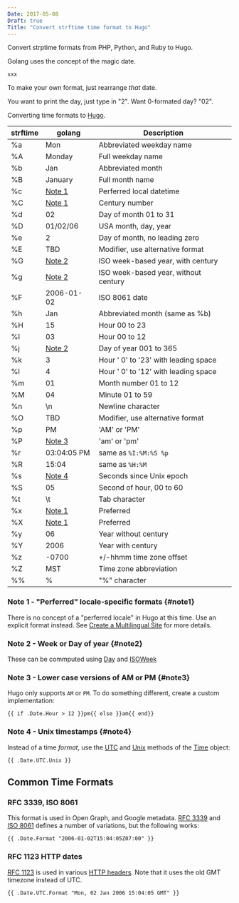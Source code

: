 ```yaml
---
Date: 2017-05-08
Draft: true
Title: "Convert strftime time format to Hugo"
---
```


Convert strptime formats from PHP, Python, and Ruby to Hugo. <!--more-->

Golang uses the concept of the magic date.

```
xxx
```

To make your own format, just rearrange *that* date.

You want to print the day, just type in "2". Want 0-formated day? "02".

Converting time formats to [Hugo](https://gohugo.io/).

| strftime | golang           | Description                          |
|----------|------------------|--------------------------------------|
| %a       | Mon              | Abbreviated weekday name             |
| %A       | Monday           | Full weekday name                    |
| %b       | Jan              | Abbreviated month                    |
| %B       | January          | Full month name                      |
| %c       | [Note 1](#note1) | Perferred local datetime             |
| %C       | [Note 1](#note1) | Century number                       |
| %d       | 02               | Day of month 01 to 31                |
| %D       | 01/02/06         | USA month, day, year                 |
| %e       | 2                | Day of month, no leading zero        |
| %E       | TBD              | Modifier, use alternative format     |
| %G       | [Note 2](#note2) | ISO week-based year, with century    |
| %g       | [Note 2](#note2) | ISO week-based year, without century |
| %F       | 2006-01-02       | ISO 8061 date                        |
| %h       | Jan              | Abbreviated month (same as %b)       |
| %H       | 15               | Hour 00 to 23                        |
| %I       | 03               | Hour 00 to 12                        |
| %j       | [Note 2](#note2) | Day of year 001 to 365               |
| %k       | 3                | Hour ' 0' to '23' with leading space |
| %l       | 4                | Hour ' 0' to '12' with leading space |
| %m       | 01               | Month number 01 to 12                |
| %M       | 04               | Minute 01 to 59                      |
| %n       | \n               | Newline character                    |
| %O       | TBD              | Modifier, use alternative format     |
| %p       | PM               | 'AM' or 'PM'                         |
| %P       | [Note 3](#note3) | 'am' or 'pm'                         |
| %r       | 03:04:05 PM      | same as `%I:%M:%S %p`                |
| %R       | 15:04            | same as `%H:%M`                      |
| %s       | [Note 4](#note4) | Seconds since Unix epoch             |
| %S       | 05               | Second of hour, 00 to 60             |
| %t       | \t               | Tab character                        |
| %x       | [Note 1](#note1) | Preferred                            |
| %X       | [Note 1](#note2) | Preferred                            |
| %y       | 06               | Year without century                 |
| %Y       | 2006             | Year with century                    |
| %z       | -0700            | +/-hhmm time zone offset             |
| %Z       | MST              | Time zone abbreviation               |
| %%       | %                | "%" character                        |

### Note 1 - "Perferred" locale-specific formats {#note1}

There is no concept of a "perferred locale" in Hugo at this time. Use an explicit format instead. See [Create a Multilingual Site](https://gohugo.io/tutorials/create-a-multilingual-site/) for more details.

### Note 2 - Week or Day of year {#note2}

These can be commputed using [Day](https://golang.org/pkg/time/#Time.Day) and [ISOWeek](https://golang.org/pkg/time/#Time.ISOWeek)

### Note 3 - Lower case versions of AM or PM {#note3}

Hugo only supports `AM` or `PM`. To do something different, create a custom implementation:

```
{{ if .Date.Hour > 12 }}pm{{ else }}am{{ end}}
```

### Note 4 - Unix timestamps {#note4}

Instead of a time *format*, use the [UTC](https://golang.org/pkg/time/#Time.UTC) and [Unix](https://golang.org/pkg/time/#Time.Unix) methods of the [Time](https://golang.org/pkg/time/#Time) object:

```
{{ .Date.UTC.Unix }}
```

Common Time Formats
-------------------

### RFC 3339, ISO 8061

This format is used in Open Graph, and Google metadata. [RFC 3339](https://www.ietf.org/rfc/rfc3339.txt) and [ISO 8061](https://en.wikipedia.org/wiki/ISO_8601) defines a number of variations, but the following works:

```
{{ .Date.Format "2006-01-02T15:04:05Z07:00" }}
```

### RFC 1123 HTTP dates

[RFC 1123](https://tools.ietf.org/html/rfc1123) is used in various [HTTP headers](https://www.w3.org/Protocols/rfc2616/rfc2616-sec3.html). Note that it uses the old GMT timezone instead of UTC.

```
{{ .Date.UTC.Format "Mon, 02 Jan 2006 15:04:05 GMT" }}
```
